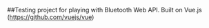 ##Testing project for playing with Bluetooth Web API.
Built on Vue.js (https://github.com/vuejs/vue)